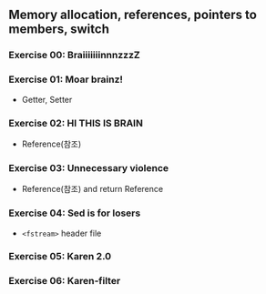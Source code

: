 ## Memory allocation, references, pointers to members, switch

### Exercise 00: BraiiiiiiinnnzzzZ
### Exercise 01: Moar brainz!
- Getter, Setter
### Exercise 02: HI THIS IS BRAIN
- Reference(참조)
### Exercise 03: Unnecessary violence
- Reference(참조) and return Reference
### Exercise 04: Sed is for losers
- `<fstream>` header file
### Exercise 05: Karen 2.0
### Exercise 06: Karen-filter
